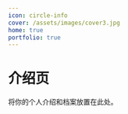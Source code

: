 ```yaml
---
icon: circle-info
cover: /assets/images/cover3.jpg
home: true
portfolio: true
---
```


# 介绍页

将你的个人介绍和档案放置在此处。
